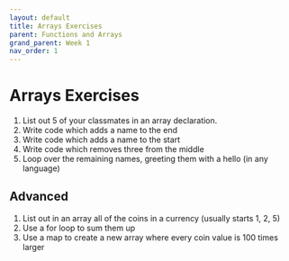 ```yaml
---
layout: default
title: Arrays Exercises
parent: Functions and Arrays
grand_parent: Week 1
nav_order: 1
---
```


# Arrays Exercises

1. List out 5 of your classmates in an array declaration.
2. Write code which adds a name to the end
3. Write code which adds a name to the start
4. Write code which removes three from the middle
5. Loop over the remaining names, greeting them with a hello (in any language)

## Advanced

1. List out in an array all of the coins in a currency (usually starts 1, 2, 5)
2. Use a for loop to sum them up
3. Use a map to create a new array where every coin value is 100 times larger

